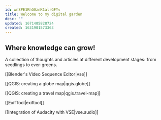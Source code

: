 ```yaml
---
id: wn8PE1RhG0znK1alrGFYv
title: Welcome to my digital garden
desc: ""
updated: 1671405828724
created: 1631901573363
---
```


## Where knowledge can grow!

A collection of thoughts and articles at different development stages: from seedlings to ever-greens.

[[Blender's Video Sequence Editor|vse]]

[[QGIS: creating a globe map|qgis.globe]]

[[QGIS: creating a travel map|qgis.travel-map]]

[[ExifTool|exiftool]]

[[Integration of Audacity with VSE|vse.audio]]